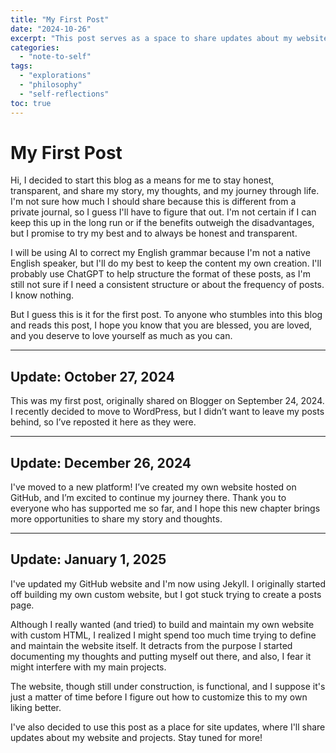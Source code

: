 ```yaml
---
title: "My First Post"
date: "2024-10-26"
excerpt: "This post serves as a space to share updates about my website and projects. It will track my progress, changes, and key milestones as I continue to develop and refine my platform and content."
categories: 
  - "note-to-self"
tags: 
  - "explorations"
  - "philosophy"
  - "self-reflections"
toc: true
---
```


# My First Post

Hi, I decided to start this blog as a means for me to stay honest, transparent, and share my story, my thoughts, and my journey through life. I'm not sure how much I should share because this is different from a private journal, so I guess I'll have to figure that out. I'm not certain if I can keep this up in the long run or if the benefits outweigh the disadvantages, but I promise to try my best and to always be honest and transparent.

I will be using AI to correct my English grammar because I'm not a native English speaker, but I'll do my best to keep the content my own creation. I'll probably use ChatGPT to help structure the format of these posts, as I'm still not sure if I need a consistent structure or about the frequency of posts. I know nothing.

But I guess this is it for the first post. To anyone who stumbles into this blog and reads this post, I hope you know that you are blessed, you are loved, and you deserve to love yourself as much as you can.

---

## Update: October 27, 2024

This was my first post, originally shared on Blogger on September 24, 2024. I recently decided to move to WordPress, but I didn’t want to leave my posts behind, so I’ve reposted it here as they were.

---

## Update: December 26, 2024

I've moved to a new platform! I’ve created my own website hosted on GitHub, and I’m excited to continue my journey there. Thank you to everyone who has supported me so far, and I hope this new chapter brings more opportunities to share my story and thoughts.

---

## Update: January 1, 2025

I've updated my GitHub website and I'm now using Jekyll. I originally started off building my own custom website, but I got stuck trying to create a posts page.

Although I really wanted (and tried) to build and maintain my own website with custom HTML, I realized I might spend too much time trying to define and maintain the website itself. It detracts from the purpose I started documenting my thoughts and putting myself out there, and also, I fear it might interfere with my main projects.

The website, though still under construction, is functional, and I suppose it's just a matter of time before I figure out how to customize this to my own liking better.

I've also decided to use this post as a place for site updates, where I'll share updates about my website and projects. Stay tuned for more!